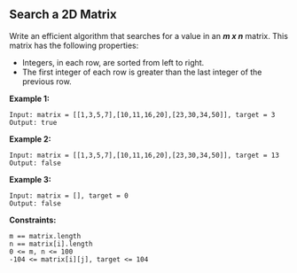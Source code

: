 ## Search a 2D Matrix
Write an efficient algorithm that searches for a value in an ***m x n*** matrix. This matrix has the following properties:
 - Integers, in each row, are sorted from left to right.
 - The first integer of each row is greater than the last integer of the previous row.


**Example 1:**
```
Input: matrix = [[1,3,5,7],[10,11,16,20],[23,30,34,50]], target = 3
Output: true
```

**Example 2:**
```
Input: matrix = [[1,3,5,7],[10,11,16,20],[23,30,34,50]], target = 13
Output: false
```

**Example 3:**
```
Input: matrix = [], target = 0
Output: false
```

**Constraints:**
```
m == matrix.length
n == matrix[i].length
0 <= m, n <= 100
-104 <= matrix[i][j], target <= 104
```